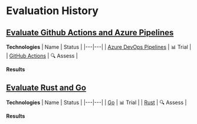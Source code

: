 # Evaluation History

## [Evaluate Github Actions and Azure Pipelines](https://github.com/timperman/radar/issues/29)

**Technologies**
| Name | Status |
|---|---|
| [Azure DevOps Pipelines](https://github.com/timperman/radar/issues/12) | 📊 Trial |
| [GitHub Actions](https://github.com/timperman/radar/issues/14) | 🔍 Assess |

**Results**


## [Evaluate Rust and Go](https://github.com/timperman/radar/issues/31)

**Technologies**
| Name | Status |
|---|---|
| [Go](https://github.com/timperman/radar/issues/11) | 📊 Trial |
| [Rust](https://github.com/timperman/radar/issues/27) | 🔍 Assess |

**Results**
<!-- generated evaluation #3 results -->
<!-- generated evaluation #3 results end -->
